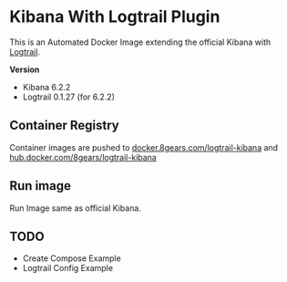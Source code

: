# Kibana With Logtrail Plugin

This is an Automated Docker Image extending the official Kibana with [Logtrail][1].

**Version**
- Kibana 6.2.2
- Logtrail 0.1.27 (for 6.2.2)

## Container Registry

Container images are pushed to [docker.8gears.com/logtrail-kibana](https://docker.8gears.com/explore?utf8=%E2%9C%93&explore%5Bsearch%5D=logtrail-kibana) and [hub.docker.com/8gears/logtrail-kibana](https://hub.docker.com/r/8gears/logtrail-kibana)

## Run image

Run Image same as official Kibana.

## TODO

- Create Compose Example
- Logtrail Config Example

[1]: https://github.com/sivasamyk/logtrail
